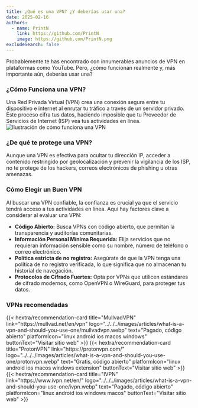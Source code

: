 ```yaml
---
title: ¿Qué es una VPN? ¿Y deberías usar una?
date: 2025-02-16
authors:
  - name: PrintN
    link: https://github.com/PrintN
    image: https://github.com/PrintN.png
excludeSearch: false
---
```


Probablemente te has encontrado con innumerables anuncios de VPN en plataformas como YouTube. Pero, ¿cómo funcionan realmente y, más importante aún, deberías usar una?

### ¿Cómo Funciona una VPN?

Una Red Privada Virtual (VPN) crea una conexión segura entre tu dispositivo e internet al enrutar tu tráfico a través de un servidor privado. Este proceso cifra tus datos, haciendo imposible que tu Proveedor de Servicios de Internet (ISP) vea tus actividades en línea.
![Ilustración de cómo funciona una VPN](../../../images/articles/what-is-a-vpn-and-should-you-use-one/how-does-a-vpn-work.webp)

### ¿De qué te protege una VPN?

Aunque una VPN es efectiva para ocultar tu dirección IP, acceder a contenido restringido por geolocalización y prevenir la vigilancia de los ISP, no te protege de los hackers, correos electrónicos de phishing u otras amenazas.

### Cómo Elegir un Buen VPN

Al buscar una VPN confiable, la confianza es crucial ya que el servicio tendrá acceso a tus actividades en línea. Aquí hay factores clave a considerar al evaluar una VPN:

- **Código Abierto:** Busca VPNs con código abierto, que permitan la transparencia y auditorías comunitarias.
- **Información Personal Mínima Requerida:** Elija servicios que no requieran información sensible como su nombre, número de teléfono o correo electrónico.
- **Política estricta de no registro:** Asegúrate de que la VPN tenga una política de no registro verificada, lo que significa que no almacenan tu historial de navegación.
- **Protocolos de Cifrado Fuertes:** Opta por VPNs que utilicen estándares de cifrado modernos, como OpenVPN o WireGuard, para proteger tus datos.

### VPNs recomendadas

<div class="recommendations">
  <div class="grid">
    {{< hextra/recommendation-card title="MullvadVPN" link="https://mullvad.net/en/vpn" logo="../../../images/articles/what-is-a-vpn-and-should-you-use-one/mullvadvpn.webp" text="Pagado, código abierto" platformIcon="linux android ios macos windows" buttonText="Visitar sitio web" >}}
    {{< hextra/recommendation-card title="ProtonVPN" link="https://protonvpn.com/" logo="../../../images/articles/what-is-a-vpn-and-should-you-use-one/protonvpn.webp" text="Gratis, código abierto" platformIcon="linux android ios macos windows extension" buttonText="Visitar sitio web" >}}
    {{< hextra/recommendation-card title="IVPN" link="https://www.ivpn.net/en/" logo="../../../images/articles/what-is-a-vpn-and-should-you-use-one/ivpn.webp" text="Pagado, código abierto" platformIcon="linux android ios windows macos" buttonText="Visitar sitio web" >}}
  </div>
</div>